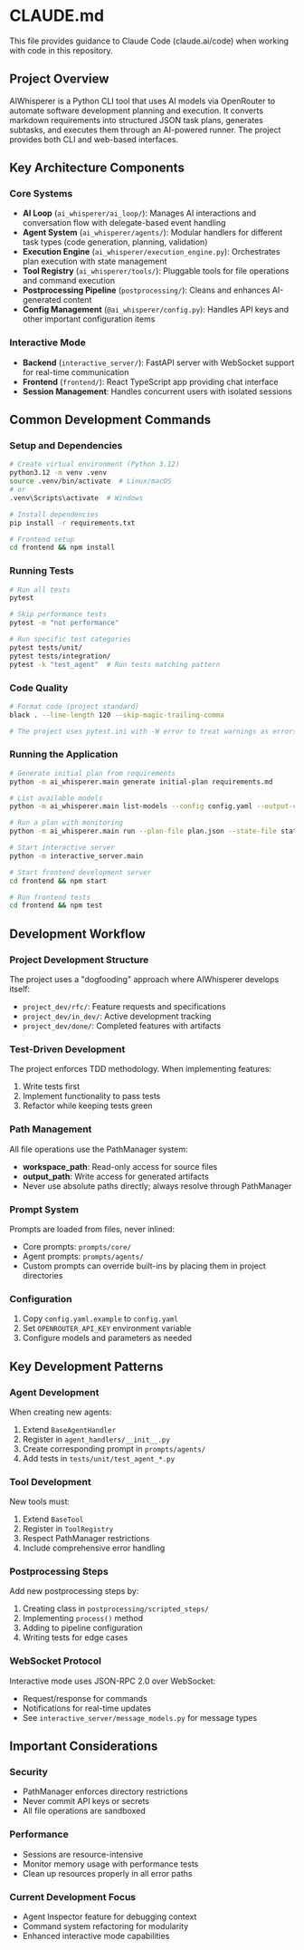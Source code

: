 # CLAUDE.md

This file provides guidance to Claude Code (claude.ai/code) when working with code in this repository.

## Project Overview

AIWhisperer is a Python CLI tool that uses AI models via OpenRouter to automate software development planning and execution. It converts markdown requirements into structured JSON task plans, generates subtasks, and executes them through an AI-powered runner. The project provides both CLI and web-based interfaces.

## Key Architecture Components

### Core Systems
- **AI Loop** (`ai_whisperer/ai_loop/`): Manages AI interactions and conversation flow with delegate-based event handling
- **Agent System** (`ai_whisperer/agents/`): Modular handlers for different task types (code generation, planning, validation)
- **Execution Engine** (`ai_whisperer/execution_engine.py`): Orchestrates plan execution with state management
- **Tool Registry** (`ai_whisperer/tools/`): Pluggable tools for file operations and command execution
- **Postprocessing Pipeline** (`postprocessing/`): Cleans and enhances AI-generated content
- **Config Management** (`@ai_whisperer/config.py`): Handles API keys and other important configuration items

### Interactive Mode
- **Backend** (`interactive_server/`): FastAPI server with WebSocket support for real-time communication
- **Frontend** (`frontend/`): React TypeScript app providing chat interface
- **Session Management**: Handles concurrent users with isolated sessions

## Common Development Commands

### Setup and Dependencies
```bash
# Create virtual environment (Python 3.12)
python3.12 -m venv .venv
source .venv/bin/activate  # Linux/macOS
# or
.venv\Scripts\activate  # Windows

# Install dependencies
pip install -r requirements.txt

# Frontend setup
cd frontend && npm install
```

### Running Tests
```bash
# Run all tests
pytest

# Skip performance tests
pytest -m "not performance"

# Run specific test categories
pytest tests/unit/
pytest tests/integration/
pytest -k "test_agent"  # Run tests matching pattern
```

### Code Quality
```bash
# Format code (project standard)
black . --line-length 120 --skip-magic-trailing-comma

# The project uses pytest.ini with -W error to treat warnings as errors
```

### Running the Application
```bash
# Generate initial plan from requirements
python -m ai_whisperer.main generate initial-plan requirements.md

# List available models
python -m ai_whisperer.main list-models --config config.yaml --output-csv models.csv

# Run a plan with monitoring
python -m ai_whisperer.main run --plan-file plan.json --state-file state.json --config config.yaml --monitor

# Start interactive server
python -m interactive_server.main

# Start frontend development server
cd frontend && npm start

# Run frontend tests
cd frontend && npm test
```

## Development Workflow

### Project Development Structure
The project uses a "dogfooding" approach where AIWhisperer develops itself:
- `project_dev/rfc/`: Feature requests and specifications
- `project_dev/in_dev/`: Active development tracking
- `project_dev/done/`: Completed features with artifacts

### Test-Driven Development
The project enforces TDD methodology. When implementing features:
1. Write tests first
2. Implement functionality to pass tests
3. Refactor while keeping tests green

### Path Management
All file operations use the PathManager system:
- **workspace_path**: Read-only access for source files
- **output_path**: Write access for generated artifacts
- Never use absolute paths directly; always resolve through PathManager

### Prompt System
Prompts are loaded from files, never inlined:
- Core prompts: `prompts/core/`
- Agent prompts: `prompts/agents/`
- Custom prompts can override built-ins by placing them in project directories

### Configuration
1. Copy `config.yaml.example` to `config.yaml`
2. Set `OPENROUTER_API_KEY` environment variable
3. Configure models and parameters as needed

## Key Development Patterns

### Agent Development
When creating new agents:
1. Extend `BaseAgentHandler`
2. Register in `agent_handlers/__init__.py`
3. Create corresponding prompt in `prompts/agents/`
4. Add tests in `tests/unit/test_agent_*.py`

### Tool Development
New tools must:
1. Extend `BaseTool`
2. Register in `ToolRegistry`
3. Respect PathManager restrictions
4. Include comprehensive error handling

### Postprocessing Steps
Add new postprocessing steps by:
1. Creating class in `postprocessing/scripted_steps/`
2. Implementing `process()` method
3. Adding to pipeline configuration
4. Writing tests for edge cases

### WebSocket Protocol
Interactive mode uses JSON-RPC 2.0 over WebSocket:
- Request/response for commands
- Notifications for real-time updates
- See `interactive_server/message_models.py` for message types

## Important Considerations

### Security
- PathManager enforces directory restrictions
- Never commit API keys or secrets
- All file operations are sandboxed

### Performance
- Sessions are resource-intensive
- Monitor memory usage with performance tests
- Clean up resources properly in all error paths

### Current Development Focus
- Agent Inspector feature for debugging context
- Command system refactoring for modularity
- Enhanced interactive mode capabilities
